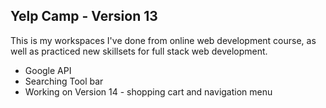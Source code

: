 ## Yelp Camp - Version 13
This is my workspaces I've done from online web development course, as well as practiced new skillsets for full stack web development.

* Google API 
* Searching Tool bar
* Working on Version 14 - shopping cart and navigation menu 
